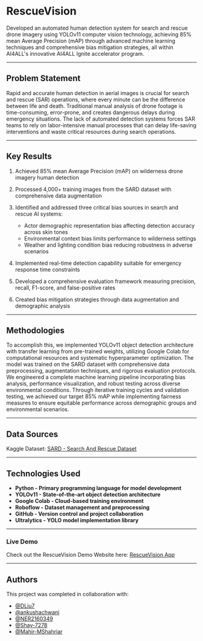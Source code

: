 # RescueVision

Developed an automated human detection system for search and rescue drone imagery using YOLOv11 computer vision technology, achieving 85% mean Average Precision (mAP) through advanced machine learning techniques and comprehensive bias mitigation strategies, all within AI4ALL's innovative AI4ALL Ignite accelerator program.

---

## Problem Statement 

Rapid and accurate human detection in aerial images is crucial for search and rescue (SAR) operations, where every minute can be the difference between life and death. Traditional manual analysis of drone footage is time-consuming, error-prone, and creates dangerous delays during emergency situations. The lack of automated detection systems forces SAR teams to rely on labor-intensive manual processes that can delay life-saving interventions and waste critical resources during search operations.

---

## Key Results 

1. Achieved 85% mean Average Precision (mAP) on wilderness drone imagery human detection
2. Processed 4,000+ training images from the SARD dataset with comprehensive data augmentation
3. Identified and addressed three critical bias sources in search and rescue AI systems:
   
   - Actor demographic representation bias affecting detection accuracy across skin tones
   - Environmental context bias limits performance to wilderness settings
   - Weather and lighting condition bias reducing robustness in adverse scenarios
     
5. Implemented real-time detection capability suitable for emergency response time constraints
6. Developed a comprehensive evaluation framework measuring precision, recall, F1-score, and false-positive rates
7. Created bias mitigation strategies through data augmentation and demographic analysis

---

## Methodologies 

To accomplish this, we implemented YOLOv11 object detection architecture with transfer learning from pre-trained weights, utilizing Google Colab for computational resources and systematic hyperparameter optimization. The model was trained on the SARD dataset with comprehensive data preprocessing, augmentation techniques, and rigorous evaluation protocols. We engineered a complete machine learning pipeline incorporating bias analysis, performance visualization, and robust testing across diverse environmental conditions. Through iterative training cycles and validation testing, we achieved our target 85% mAP while implementing fairness measures to ensure equitable performance across demographic groups and environmental scenarios.

---

## Data Sources 

Kaggle Dataset: [SARD - Search And Rescue Dataset](https://www.kaggle.com/datasets/nikolasgegenava/sard-search-and-rescue)

---

## Technologies Used 

- **Python - Primary programming language for model development**
- **YOLOv11 - State-of-the-art object detection architecture**
- **Google Colab - Cloud-based training environment**
- **Roboflow - Dataset management and preprocessing**
- **GitHub - Version control and project collaboration**
- **Ultralytics - YOLO model implementation library**

---

### Live Demo
Check out the RescueVision Demo Website here: [RescueVision App](https://rescuevision-3fjmqtzzlyzahqkzu5bzkq.streamlit.app/)

---

## Authors 

This project was completed in collaboration with:
- [@DLiu7](https://github.com/DLiu7)
- [@ankushachwani](https://github.com/ankushachwani)
- [@NER2160349](https://github.com/NER2160349)
- [@Shay-7278](https://github.com/Shay-7278)
- [@Mahir-MShahriar](https://github.com/Mahir-MShahriar)
